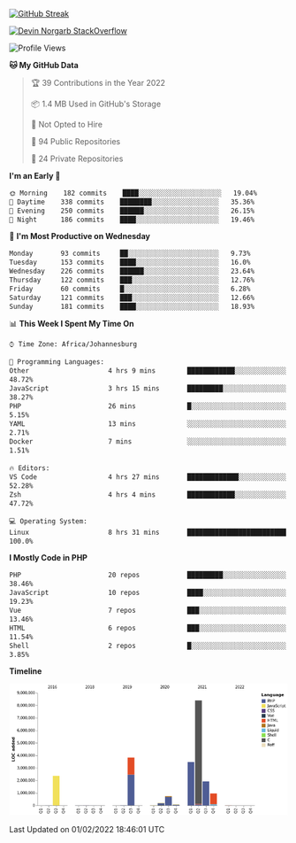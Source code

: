 
[![GitHub Streak](http://github-readme-streak-stats.herokuapp.com?user=DevinNorgarb&date_format=M%20j%5B%2C%20Y%5D)](https://git.io/streak-stats)


[![Devin Norgarb StackOverflow](https://github-readme-stackoverflow.vercel.app/?userID=4993755)](https://stackoverflow.com/users/4993755/devin-norgarb)

<!--START_SECTION:waka-->
![Profile Views](http://img.shields.io/badge/Profile%20Views-0-blue)

**🐱 My GitHub Data** 

> 🏆 39 Contributions in the Year 2022
 > 
> 📦 1.4 MB Used in GitHub's Storage 
 > 
> 🚫 Not Opted to Hire
 > 
> 📜 94 Public Repositories 
 > 
> 🔑 24 Private Repositories  
 > 
**I'm an Early 🐤** 

```text
🌞 Morning    182 commits    ████░░░░░░░░░░░░░░░░░░░░░   19.04% 
🌆 Daytime    338 commits    ████████░░░░░░░░░░░░░░░░░   35.36% 
🌃 Evening    250 commits    ██████░░░░░░░░░░░░░░░░░░░   26.15% 
🌙 Night      186 commits    ████░░░░░░░░░░░░░░░░░░░░░   19.46%

```
📅 **I'm Most Productive on Wednesday** 

```text
Monday       93 commits     ██░░░░░░░░░░░░░░░░░░░░░░░   9.73% 
Tuesday      153 commits    ████░░░░░░░░░░░░░░░░░░░░░   16.0% 
Wednesday    226 commits    ██████░░░░░░░░░░░░░░░░░░░   23.64% 
Thursday     122 commits    ███░░░░░░░░░░░░░░░░░░░░░░   12.76% 
Friday       60 commits     █░░░░░░░░░░░░░░░░░░░░░░░░   6.28% 
Saturday     121 commits    ███░░░░░░░░░░░░░░░░░░░░░░   12.66% 
Sunday       181 commits    ████░░░░░░░░░░░░░░░░░░░░░   18.93%

```


📊 **This Week I Spent My Time On** 

```text
⌚︎ Time Zone: Africa/Johannesburg

💬 Programming Languages: 
Other                    4 hrs 9 mins        ████████████░░░░░░░░░░░░░   48.72% 
JavaScript               3 hrs 15 mins       █████████░░░░░░░░░░░░░░░░   38.27% 
PHP                      26 mins             █░░░░░░░░░░░░░░░░░░░░░░░░   5.15% 
YAML                     13 mins             ░░░░░░░░░░░░░░░░░░░░░░░░░   2.71% 
Docker                   7 mins              ░░░░░░░░░░░░░░░░░░░░░░░░░   1.51%

🔥 Editors: 
VS Code                  4 hrs 27 mins       █████████████░░░░░░░░░░░░   52.28% 
Zsh                      4 hrs 4 mins        ████████████░░░░░░░░░░░░░   47.72%

💻 Operating System: 
Linux                    8 hrs 31 mins       █████████████████████████   100.0%

```

**I Mostly Code in PHP** 

```text
PHP                      20 repos            █████████░░░░░░░░░░░░░░░░   38.46% 
JavaScript               10 repos            ████░░░░░░░░░░░░░░░░░░░░░   19.23% 
Vue                      7 repos             ███░░░░░░░░░░░░░░░░░░░░░░   13.46% 
HTML                     6 repos             ███░░░░░░░░░░░░░░░░░░░░░░   11.54% 
Shell                    2 repos             █░░░░░░░░░░░░░░░░░░░░░░░░   3.85%

```


**Timeline**

![Chart not found](https://raw.githubusercontent.com/DevinNorgarb/DevinNorgarb/main/charts/bar_graph.png) 


 Last Updated on 01/02/2022 18:46:01 UTC
<!--END_SECTION:waka-->


